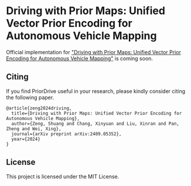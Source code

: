 # Driving with Prior Maps: Unified Vector Prior Encoding for Autonomous Vehicle Mapping

Official implementation for ["Driving with Prior Maps: Unified Vector Prior Encoding for Autonomous Vehicle Mapping"](https://arxiv.org/abs/2409.05352) is coming soon.

## Citing

If you find PriorDrive useful in your research, please kindly consider citing the following paper.
```
@article{zeng2024driving,
  title={Driving with Prior Maps: Unified Vector Prior Encoding for Autonomous Vehicle Mapping},
  author={Zeng, Shuang and Chang, Xinyuan and Liu, Xinran and Pan, Zheng and Wei, Xing},
  journal={arXiv preprint arXiv:2409.05352},
  year={2024}
}
```

## License
This project is licensed under the MIT License.
